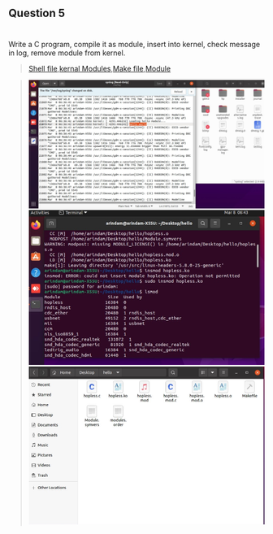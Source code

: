 
## Question 5
#
Write a C program, compile it as module, insert into kernel, check message in log, remove module from kernel.
>[Shell file](./q5.sh),[kernal Modules](./hello),[Make file](./hello/Makefile),[Module](./hello/hopless.c)

>![Output Screenshots](./output1.jpg)
>![Output Screenshots](./output2.jpg)
>![Output Screenshots](./output3.jpg)
#